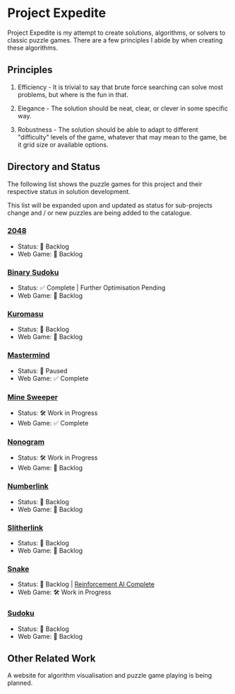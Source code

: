 # Project Expedite

Project Expedite is my attempt to create solutions, algorithms, or solvers to classic puzzle games. There are a few principles I abide by when creating these algorithms.

## Principles

1. Efficiency - It is trivial to say that brute force searching can solve most problems, but where is the fun in that.

2. Elegance - The solution should be neat, clear, or clever in some specific way.

3. Robustness - The solution should be able to adapt to different "difficulty" levels of the game, whatever that may mean to the game, be it grid size or available options.

## Directory and Status

The following list shows the puzzle games for this project and their respective status in solution development.

This list will be expanded upon and updated as status for sub-projects change and / or new puzzles are being added to the catalogue.

### <a href="2048/README.md">2048</a>
- Status:   📒 Backlog
- Web Game: 📒 Backlog

### <a href="BinarySudoku/README.md">Binary Sudoku</a>
- Status:   ✅ Complete | Further Optimisation Pending
- Web Game: 📒 Backlog

### <a href="Kuromasu/README.md">Kuromasu</a>
- Status:   📒 Backlog
- Web Game: 📒 Backlog

### <a href="Mastermind/README.md">Mastermind</a>
- Status:   🛑 Paused
- Web Game: ✅ Complete

### <a href="MineSweeper/README.md">Mine Sweeper</a>
- Status:   🛠️ Work in Progress
- Web Game: ✅ Complete

### <a href="Nonogram/README.md">Nonogram</a>
- Status:   🛠️ Work in Progress
- Web Game: 📒 Backlog

### <a href="Numberlink/README.md">Numberlink</a>
- Status:   📒 Backlog
- Web Game: 📒 Backlog

### <a href="Slitherlink/README.md">Slitherlink</a>
- Status:   📒 Backlog
- Web Game: 📒 Backlog

### <a href="Snake/README.md">Snake</a>
- Status:   📒 Backlog | <a href="https://github.com/lochungtin/snakeAI">Reinforcement AI Complete</a>
- Web Game: 🛠️ Work in Progress

### <a href="Sudoku/README.md">Sudoku</a>
- Status:   📒 Backlog
- Web Game: 📒 Backlog

## Other Related Work

A website for algorithm visualisation and puzzle game playing is being planned.
